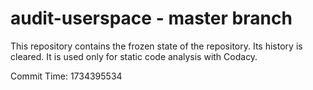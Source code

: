 # audit-userspace - master branch

This repository contains the frozen state of the repository.
Its history is cleared. It is used only for static code
analysis with Codacy.

Commit Time: 1734395534